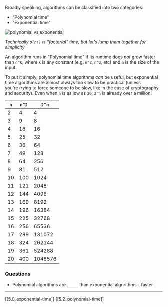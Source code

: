 Broadly speaking, algorithms can be classified into two categories:

- "Polynomial time"
- "Exponential time"

![polynomial vs exponential](https://storage.googleapis.com/qvault-webapp-dynamic-assets/course_assets/dAYrqF4.png)

_Technically `O(n!)` is "factorial" time, but let's lump them together for simplicity_

An algorithm runs in "Polynomial time" if its runtime does _not_ grow faster than `n^k`, where `k` is any constant (e.g. `n^2`, `n^3`, etc) and `n` is the size of the input.

To put it simply, polynomial time algorithms _can_ be useful, but exponential time algorithms are almost always too slow to be practical (unless you're _trying_ to force someone to be slow, like in the case of cryptography and security). Even when `n` is as low as `20`, `2^n` is already over a million!

| `n` | `n^2` | `2^n`   |
| --- | ----- | ------- |
| 2   | 4     | 4       |
| 3   | 9     | 8       |
| 4   | 16    | 16      |
| 5   | 25    | 32      |
| 6   | 36    | 64      |
| 7   | 49    | 128     |
| 8   | 64    | 256     |
| 9   | 81    | 512     |
| 10  | 100   | 1024    |
| 11  | 121   | 2048    |
| 12  | 144   | 4096    |
| 13  | 169   | 8192    |
| 14  | 196   | 16384   |
| 15  | 225   | 32768   |
| 16  | 256   | 65536   |
| 17  | 289   | 131072  |
| 18  | 324   | 262144  |
| 19  | 361   | 524288  |
| 20  | 400   | 1048576 |

### Questions
- Polynomial algorithms are `_____` than exponential algorithms - faster

---
[[5.0_exponential-time]]
[[5.2_polynomial-time]]

